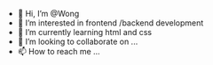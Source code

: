 - 👋 Hi, I’m @Wong
- 👀 I’m interested in frontend /backend development
- 🌱 I’m currently learning html and css
- 💞️ I’m looking to collaborate on ...
- 📫 How to reach me ...

<!---
honlimwong/honlimwong is a ✨ special ✨ repository because its `README.md` (this file) appears on your GitHub profile.
You can click the Preview link to take a look at your changes.
--->
